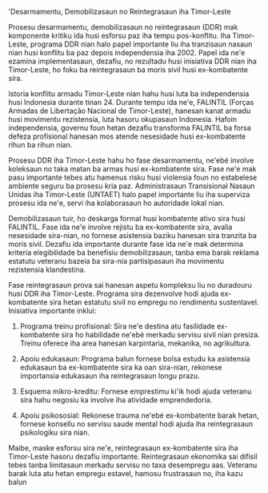 'Desarmamentu, Demobilizasaun no Reintegrasaun iha Timor-Leste

Prosesu desarmamentu, demobilizasaun no reintegrasaun (DDR) mak komponente kritiku ida husi esforsu paz iha tempu pos-konflitu. Iha Timor-Leste, programa DDR nian halo papel importante liu iha tranzisaun nasaun nian husi konflitu ba paz depois independensia iha 2002. Papel ida ne'e ezamina implementasaun, dezafiu, no rezultadu husi inisiativa DDR nian iha Timor-Leste, ho foku ba reintegrasaun ba moris sivil husi ex-kombatente sira.

Istoria konflitu armadu Timor-Leste nian hahu husi luta ba independensia husi Indonesia durante tinan 24. Durante tempu ida ne'e, FALINTIL (Forças Armadas de Libertação Nacional de Timor-Leste), hanesan kanat armadu husi movimentu rezistensia, luta hasoru okupasaun Indonesia. Hafoin independensia, governu foun hetan dezafiu transforma FALINTIL ba forsa defeza profisional hanesan mos atende nesesidade husi ex-kombatente rihun ba rihun nian.

Prosesu DDR iha Timor-Leste hahu ho fase desarmamentu, ne'ebé involve koleksaun no taka matan ba armas husi ex-kombatente sira. Fase ne'e mak pasu importante tebes atu hamenus risku husi violensia foun no estabelese ambiente seguru ba prosesu kria paz. Administrasaun Transisional Nasaun Unidas iha Timor-Leste (UNTAET) halo papel importante liu iha superviza prosesu ida ne'e, servi iha kolaborasaun ho autoridade lokal nian.

Demobilizasaun tuir, ho deskarga formal husi kombatente ativo sira husi FALINTIL. Fase ida ne'e involve rejistu ba ex-kombatente sira, avalia nesesidade sira-nian, no fornese asistensia baziku hanesan sira tranzita ba moris sivil. Dezafiu ida importante durante fase ida ne'e mak determina kriteria elegibilidade ba benefisiu demobilizasaun, tanba ema barak reklama estatutu veteranu bazeia ba sira-nia partisipasaun iha movimentu rezistensia klandestina.

Fase reintegrasaun prova sai hanesan aspetu kompleksu liu no duradouru husi DDR iha Timor-Leste. Programa sira dezenvolve hodi ajuda ex-kombatente sira hetan estatutu sivil no empregu no rendimentu sustentavel. Inisiativa importante inklui:

1. Programa treinu profisional: Sira ne'e destina atu fasilidade ex-kombatente sira ho habilidade ne'ebé merkadu servisu sivil nian presiza. Treinu oferece iha area hanesan karpintaria, mekanika, no agrikultura.

2. Apoiu edukasaun: Programa balun fornese bolsa estudu ka asistensia edukasaun ba ex-kombatente sira ka oan sira-nian, rekonese importansia edukasaun iha reintegrasaun longu prazu.

3. Esquema mikro-kreditu: Fornese emprestimu ki'ik hodi ajuda veteranu sira hahu negosiu ka involve iha atividade emprendedoria.

4. Apoiu psikososial: Rekonese trauma ne'ebé ex-kombatente barak hetan, fornese konsellu no servisu saude mental hodi ajuda iha reintegrasaun psikologiku sira nian.

Maibe, maske esforsu sira ne'e, reintegrasaun ex-kombatente sira iha Timor-Leste hasoru dezafiu importante. Reintegrasaun ekonomika sai difisil tebes tanba limitasaun merkadu servisu no taxa desempregu aas. Veteranu barak luta atu hetan empregu estavel, hamosu frustrasaun no, iha kazu balun